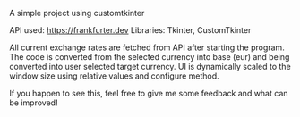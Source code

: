 A simple project using customtkinter 

API used: https://frankfurter.dev
Libraries: Tkinter, CustomTkinter

All current exchange rates are fetched from API after starting the program.
The code is converted from the selected currency into base (eur) and being converted into user selected target currency.
UI is dynamically scaled to the window size using relative values and configure method.

If you happen to see this, feel free to give me some feedback and what can be improved!
